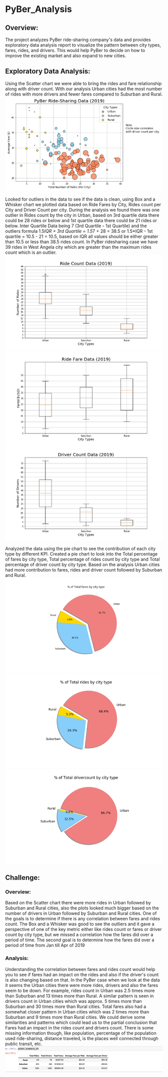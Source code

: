 # PyBer_Analysis

## Overview:
   The project analyzes PyBer ride-sharing company's data and provides exploratory data analysis report to visualize the pattern between city types, fares, rides, and drivers. This would help PyBer to decide on how to improve the existing market and also expand to new cities.

## Exploratory Data Analysis:
   Using the Scatter chart we were able to bring the rides and fare relationship along with driver count. With our analysis Urban cities had the most number of rides with more drivers and fewer fares compared to Suburban and Rural. ![Total Rides vs Fares in USD](analysis/Fig1.png)
   
   Looked for outliers in the data to see if the data is clean, using Box and a Whisker chart we plotted data based on Ride Fares by City, Rides count per City and Driver Count per city. During the analysis we found there was one outlier in Rides count by the city in Urban, based on 3rd quartile data there could be 28 rides or below and 1st quartile data there could be 21 rides or below. Inter Quartile Data being 7 (3rd Quartile - 1st Quartile) and the outliers formula 1.5*IQR + 3rd Quartile = 1.5*7 + 28 = 38.5 or 1.5*IQR - 1st quartile = 10.5 - 21 = 10.5, based on IQR all values should be either greater than 10.5 or less than 38.5 rides count. In PyBer ridesharing case we have 39 rides in West Angela city which are greater than the maximum rides count which is an outlier. 
   ![Rides by city type](analysis/Fig2.png)  
   ![Ride Fares in USD by city type](analysis/Fig3.png)
   ![Driver count by city type](analysis/Fig4.png)
   
   Analyzed the data using the pie chart to see the contribution of each city type by different KPI. Created a pie chart to look into the Total percentage of fares by city type, Total percentage of rides count by city type and Total percentage of driver count by city type. Based on the analysis Urban cities had more contribution to fares, rides and driver count followed by Suburban and Rural. 
   ![Total percentage of fares by city type](analysis/Fig5.png)
   ![Total percentage of rides count by city type](analysis/Fig6.png)
   ![Total percentage of driver count by city type](analysis/Fig7.png)

## Challenge:

### Overview:
    
   Based on the Scatter chart there were more rides in Urban followed by Suburban and Rural cities, also the plots looked much bigger based on the number of drivers in Urban followed by Suburban and Rural cities. One of the goals is to determine if there is any correlation between fares and rides count. The Box and a Whisker was good to see the outliers and it gave a perspective of one of the key metric either like rides count or fares or driver count by city type, but we missed a correlation how the fares did over a period of time. The second goal is to determine how the fares did over a period of time from Jan till Apr of 2019
   
### Analysis:

   Understanding the correlation between fares and rides count would help you to see if fares had an impact on the rides and also if the driver's count is also changing based on that. In the PyBer case when we look at the data it seems the Urban cities there were more rides, drivers and also the fares seem to be down. For example, rides count in Urban was 2.5 times more than Suburban and 13 times more than Rural. A similar pattern is seen in drivers count in Urban cities which was approx. 5 times more than Suburban and 30 times more than Rural cities. Total fares also had a somewhat closer pattern in Urban cities which was 2 times more than Suburban and 9 times more than Rural cities. We could derive some similarities and patterns which could lead us to the partial conclusion that Fares had an impact in the rides count and drivers count. There is some missing information though, like population, percentage of the population used ride-sharing, distance traveled, is the places well connected through public transit, etc.![PyBer Summary Overview](images/PyBer_Summary_View.png)

